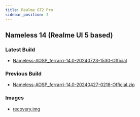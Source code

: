 ```yaml
---
title: Realme GT2 Pro
sidebar_position: 3
---
```


## Nameless 14 (Realme UI 5 based)

### Latest Build
- [Nameless-AOSP_ferrarri-14.0-20240723-1530-Official](https://sourceforge.net/projects/nameless-aosp/files/ferrarri/Nameless-AOSP_ferrarri-14.0-20240723-1530-Official.zip/download)

### Previous Build
- [Nameless-AOSP_ferrarri-14.0-20240427-0218-Official.zip](https://sourceforge.net/projects/nameless-aosp/files/ferrarri/Nameless-AOSP_ferrarri-14.0-20240427-0218-Official.zip/download)

### Images
- [recovery.img](https://github.com/pjgowtham/android_device_realme_ferrarri/releases/download/lineage-20.0-20231113-UNOFFICIAL-ferrarri/recovery.img)